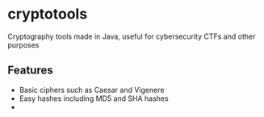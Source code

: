 # cryptotools
Cryptography tools made in Java, useful for cybersecurity CTFs and other purposes

## Features
  - Basic ciphers such as Caesar and Vigenere
  - Easy hashes including MD5 and SHA hashes
  - 
  
